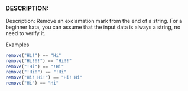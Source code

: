 ### DESCRIPTION:
Description:
Remove an exclamation mark from the end of a string. For a beginner kata, you can assume that the input data is always a string, no need to verify it.

Examples
```js
remove("Hi!") == "Hi"
remove("Hi!!!") == "Hi!!"
remove("!Hi") == "!Hi"
remove("!Hi!") == "!Hi"
remove("Hi! Hi!") == "Hi! Hi"
remove("Hi") == "Hi"
```